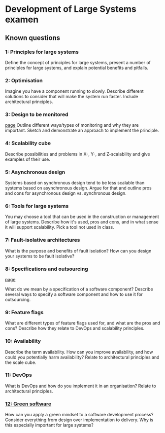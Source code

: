 # Development of Large Systems examen

## Known questions


### 1: Principles for large systems
Define the concept of principles for large systems, present a number of principles for large systems, and explain potential benefits and pitfalls.

### 2: Optimisation

Imagine you have a component running to slowly. Describe different solutions to consider that will make the system run faster. Include architectural principles.

### 3: Design to be monitored
[page](pages/3_DESIGN_TO_BE_MONITORED.md)
Outline different ways/types of monitoring and why they are important. Sketch and demonstrate an approach to implement the principle.

### 4: Scalability cube

Describe possibilities and problems in X-, Y-, and Z-scalability and give examples of their use.

### 5: Asynchronous design

Systems based on synchronous design tend to be less scalable than systems based on asynchronous design. Argue for that and outline pros and cons for asynchronous design vs. synchronous design.

### 6: Tools for large systems

You may choose a tool that can be used in the construction or management of large systems. Describe how it's used, pros and cons, and in what sense it will support scalability. Pick a tool not used in class.

### 7: Fault-isolative architectures

What is the purpose and benefits of fault isolation? How can you design your systems to be fault isolative?

### 8: Specifications and outsourcing
[page](pages/8_SPECIFICATIONS_AND_OUTSOURCING.md)

What do we mean by a specification of a software component? Describe several ways to specify a software component and how to use it for outsourcing.



### 9: Feature flags

What are different types of feature flags used for, and what are the pros and cons? Describe how they relate to DevOps and scalability principles.

### 10: Availability

Describe the term availability. How can you improve availability, and how could you potentially harm availability? Relate to architectural principles and the scale cube.

### 11: DevOps

What is DevOps and how do you implement it in an organisation? Relate to architectural principles.

### [12: Green software](green_software/GREEN_SOFTWARE.md)

How can you apply a green mindset to a software development process? Consider everything from design over implementation to delivery. Why is this especially important for large systems?